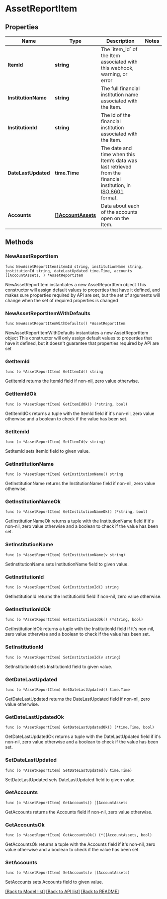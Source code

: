 # AssetReportItem

## Properties

Name | Type | Description | Notes
------------ | ------------- | ------------- | -------------
**ItemId** | **string** | The &#x60;item_id&#x60; of the Item associated with this webhook, warning, or error | 
**InstitutionName** | **string** | The full financial institution name associated with the Item. | 
**InstitutionId** | **string** | The id of the financial institution associated with the Item. | 
**DateLastUpdated** | **time.Time** | The date and time when this Item’s data was last retrieved from the financial institution, in [ISO 8601](https://wikipedia.org/wiki/ISO_8601) format. | 
**Accounts** | [**[]AccountAssets**](AccountAssets.md) | Data about each of the accounts open on the Item. | 

## Methods

### NewAssetReportItem

`func NewAssetReportItem(itemId string, institutionName string, institutionId string, dateLastUpdated time.Time, accounts []AccountAssets, ) *AssetReportItem`

NewAssetReportItem instantiates a new AssetReportItem object
This constructor will assign default values to properties that have it defined,
and makes sure properties required by API are set, but the set of arguments
will change when the set of required properties is changed

### NewAssetReportItemWithDefaults

`func NewAssetReportItemWithDefaults() *AssetReportItem`

NewAssetReportItemWithDefaults instantiates a new AssetReportItem object
This constructor will only assign default values to properties that have it defined,
but it doesn't guarantee that properties required by API are set

### GetItemId

`func (o *AssetReportItem) GetItemId() string`

GetItemId returns the ItemId field if non-nil, zero value otherwise.

### GetItemIdOk

`func (o *AssetReportItem) GetItemIdOk() (*string, bool)`

GetItemIdOk returns a tuple with the ItemId field if it's non-nil, zero value otherwise
and a boolean to check if the value has been set.

### SetItemId

`func (o *AssetReportItem) SetItemId(v string)`

SetItemId sets ItemId field to given value.


### GetInstitutionName

`func (o *AssetReportItem) GetInstitutionName() string`

GetInstitutionName returns the InstitutionName field if non-nil, zero value otherwise.

### GetInstitutionNameOk

`func (o *AssetReportItem) GetInstitutionNameOk() (*string, bool)`

GetInstitutionNameOk returns a tuple with the InstitutionName field if it's non-nil, zero value otherwise
and a boolean to check if the value has been set.

### SetInstitutionName

`func (o *AssetReportItem) SetInstitutionName(v string)`

SetInstitutionName sets InstitutionName field to given value.


### GetInstitutionId

`func (o *AssetReportItem) GetInstitutionId() string`

GetInstitutionId returns the InstitutionId field if non-nil, zero value otherwise.

### GetInstitutionIdOk

`func (o *AssetReportItem) GetInstitutionIdOk() (*string, bool)`

GetInstitutionIdOk returns a tuple with the InstitutionId field if it's non-nil, zero value otherwise
and a boolean to check if the value has been set.

### SetInstitutionId

`func (o *AssetReportItem) SetInstitutionId(v string)`

SetInstitutionId sets InstitutionId field to given value.


### GetDateLastUpdated

`func (o *AssetReportItem) GetDateLastUpdated() time.Time`

GetDateLastUpdated returns the DateLastUpdated field if non-nil, zero value otherwise.

### GetDateLastUpdatedOk

`func (o *AssetReportItem) GetDateLastUpdatedOk() (*time.Time, bool)`

GetDateLastUpdatedOk returns a tuple with the DateLastUpdated field if it's non-nil, zero value otherwise
and a boolean to check if the value has been set.

### SetDateLastUpdated

`func (o *AssetReportItem) SetDateLastUpdated(v time.Time)`

SetDateLastUpdated sets DateLastUpdated field to given value.


### GetAccounts

`func (o *AssetReportItem) GetAccounts() []AccountAssets`

GetAccounts returns the Accounts field if non-nil, zero value otherwise.

### GetAccountsOk

`func (o *AssetReportItem) GetAccountsOk() (*[]AccountAssets, bool)`

GetAccountsOk returns a tuple with the Accounts field if it's non-nil, zero value otherwise
and a boolean to check if the value has been set.

### SetAccounts

`func (o *AssetReportItem) SetAccounts(v []AccountAssets)`

SetAccounts sets Accounts field to given value.



[[Back to Model list]](../README.md#documentation-for-models) [[Back to API list]](../README.md#documentation-for-api-endpoints) [[Back to README]](../README.md)


